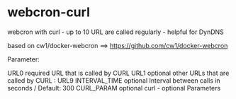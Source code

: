 # webcron-curl
webcron with curl - up to 10 URL are called regularly - helpful for DynDNS

based on cw1/docker-webcron ==> https://github.com/cw1/docker-webcron

Parameter:

URL0            required      URL that is called by CURL
URL1            optional      other URLs that are called by CURL
:
URL9
INTERVAL_TIME   optional      Interval between calls in seconds / Default: 300
CURL_PARAM      optional      curl - optional Parameters 
